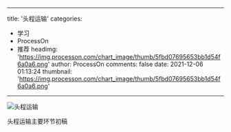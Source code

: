 
---
title: '头程运输'
categories: 
 - 学习
 - ProcessOn
 - 推荐
headimg: 'https://img.processon.com/chart_image/thumb/5fbd07695653bb1d54f6a0a6.png'
author: ProcessOn
comments: false
date: 2021-12-06 01:13:24
thumbnail: 'https://img.processon.com/chart_image/thumb/5fbd07695653bb1d54f6a0a6.png'
---

<div>   
<img class="thumb" alt="头程运输" src="https://img.processon.com/chart_image/thumb/5fbd07695653bb1d54f6a0a6.png" referrerpolicy="no-referrer">
<p>头程运输主要环节初稿
</p>  
</div>
            